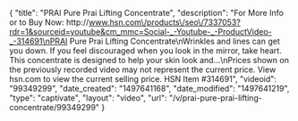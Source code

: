 {
    "title": "PRAI Pure Prai Lifting Concentrate",
    "description": "For More Info or to Buy Now: http:\/\/www.hsn.com\/products\/seo\/7337053?rdr=1&sourceid=youtube&cm_mmc=Social-_-Youtube-_-ProductVideo-_-314691\nPRAI Pure Prai Lifting Concentrate\nWrinkles and lines can get you down. If you feel discouraged when you look in the mirror, take heart. This concentrate is designed to help your skin look and...\nPrices shown on the previously recorded video may not represent the current price.  View hsn.com to view the current selling price. HSN Item #314691",
    "videoid": "99349299",
    "date_created": "1497641168",
    "date_modified": "1497641219",
    "type": "captivate",
    "layout": "video",
    "url": "\/v\/prai-pure-prai-lifting-concentrate\/99349299"
}